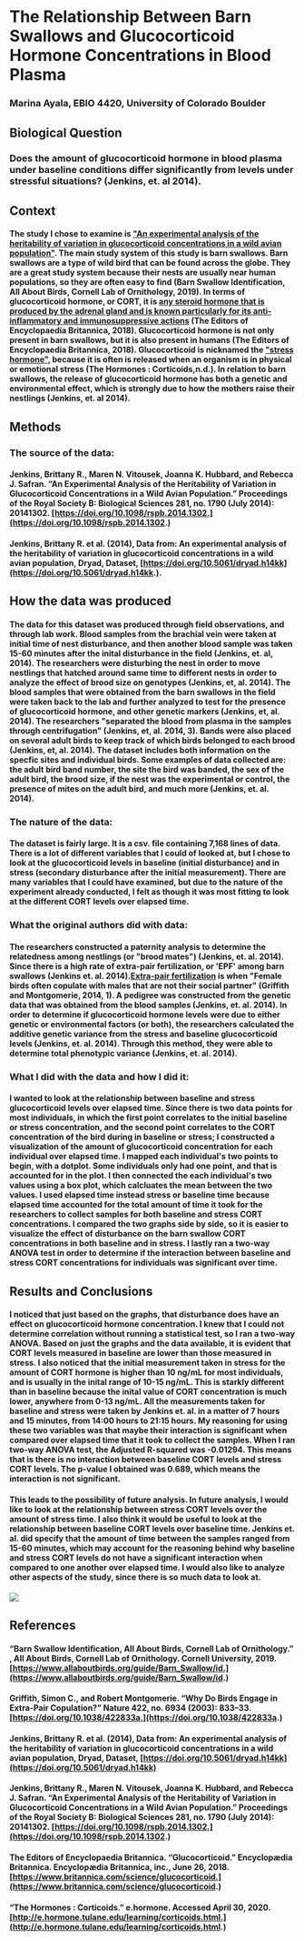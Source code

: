 # The Relationship Between Barn Swallows and Glucocorticoid Hormone Concentrations in Blood Plasma

### Marina Ayala, EBIO 4420, University of Colorado Boulder

## Biological Question
### Does the amount of glucocorticoid hormone in blood plasma under baseline conditions differ significantly from levels under stressful situations? (Jenkins, et. al 2014).

## Context
#### The study I chose to examine is ["An experimental analysis of the heritability of variation in glucocorticoid concentrations in a wild avian population"](https://royalsocietypublishing.org/doi/10.1098/rspb.2014.1302). The main study system of this study is barn swallows. Barn swallows are a type of wild bird that can be found across the globe. They are a great study system because their nests are usually near human populations, so they are often easy to find (Barn Swallow Identification, All About Birds, Cornell Lab of Ornithology, 2019). In terms of glucocorticoid hormone, or CORT, it is [any steroid hormone that is produced by the adrenal gland and is known particularly for its anti-inflammatory and immunosuppressive actions](https://www.britannica.com/science/glucocorticoid) (The Editors of Encyclopaedia Britannica, 2018). Glucocorticoid hormone is not only present in barn swallows, but it is also present in humans (The Editors of Encyclopaedia Britannica, 2018). Glucocorticoid is nicknamed the ["stress hormone"](http://e.hormone.tulane.edu/learning/corticoids.html), because it is often is released when an organism is in physical or emotional stress (The Hormones : Corticoids,n.d.). In relation to barn swallows, the release of glucocorticoid hormone has both a genetic and environmental effect, which is strongly due to how the mothers raise their nestlings (Jenkins, et. al 2014).

## Methods
### The source of the data:
#### Jenkins, Brittany R., Maren N. Vitousek, Joanna K. Hubbard, and Rebecca J. Safran. “An Experimental Analysis of the Heritability of Variation in Glucocorticoid Concentrations in a Wild Avian Population.” Proceedings of the Royal Society B: Biological Sciences 281, no. 1790 (July 2014): 20141302. [https://doi.org/10.1098/rspb.2014.1302.](https://doi.org/10.1098/rspb.2014.1302.)
#### Jenkins, Brittany R. et al. (2014), Data from: An experimental analysis of the heritability of variation in glucocorticoid concentrations in a wild avian population, Dryad, Dataset, [https://doi.org/10.5061/dryad.h14kk](https://doi.org/10.5061/dryad.h14kk.).

## How the data was produced
#### The data for this dataset was produced through field observations, and through lab work. Blood samples from the brachial vein were taken at initial time of nest disturbance, and then another blood sample was taken 15-60 minutes after the inital disturbance in the field (Jenkins, et. al, 2014). The researchers were disturbing the nest in order to move nestlings that hatched around same time to different nests in order to analyze the effect of brood size on genotypes (Jenkins, et, al. 2014). The blood samples that were obtained from the barn swallows in the field were taken back to the lab and further analyzed to test for the presence of glucocorticoid hormone, and other genetic markers (Jenkins, et, al. 2014). The researchers "separated the blood from plasma in the samples through centrifugation" (Jenkins, et, al. 2014, 3). Bands were also placed on several adult birds to keep track of which birds belonged to each brood (Jenkins, et, al. 2014). The dataset includes both information on the specfic sites and individual birds. Some examples of data collected are: the adult bird band number, the site the bird was banded, the sex of the adult bird, the brood size, if the nest was the experimental or control, the presence of mites on the adult bird, and much more (Jenkins, et. al. 2014).
### The nature of the data:
#### The dataset is fairly large. It is a csv. file containing 7,168 lines of data. There is a lot of different variables that I could of looked at, but I chose to look at the glucocorticoid levels in baseline (initial disturbance) and in stress (secondary disturbance after the initial measurement). There are many variables that I could have examined, but due to the nature of the experiment already conducted, I felt as though it was most fitting to look at the different CORT levels over elapsed time.
### What the original authors did with data:
#### The researchers constructed a paternity analysis to determine the relatedness among nestlings (or "brood mates") (Jenkins, et. al. 2014). Since there is a high rate of extra-pair fertilization, or 'EPF' among barn swallows (Jenkins et. al. 2014).[Extra-pair fertilization](https://doi.org/10.1038/422833a.) is when "Female birds often copulate with males that are not their social partner" (Griffith and Montgomerie, 2014, 1). A pedigree was constructed from the genetic data that was obtained from the blood samples (Jenkins, et. al. 2014).  In order to determine if glucocorticoid hormone levels were due to either genetic or environmental factors (or both), the researchers calculated the additive genetic variance from the stress and baseline glucocorticoid levels (Jenkins, et. al. 2014). Through this method, they were able to determine total phenotypic variance (Jenkins, et. al. 2014).
### What I did with the data and how I did it:
#### I wanted to look at the relationship between baseline and stress glucocorticoid levels over elapsed time. Since there is two data points for most individuals, in which the first point correlates to the initial baseline or stress concentration, and the second point correlates to the CORT concentration of the bird during in baseline or stress; I constructed a visualization of the amount of glucocorticoid concentration for each individual over elapsed time. I mapped each individual's two points to begin, with a dotplot. Some individuals only had one point, and that is accounted for in the plot. I then connected the each individual's two values using a box plot, which calcluates the mean between the two values. I used elapsed time instead stress or baseline time because elapsed time accounted for the total amount of time it took for the researchers to collect samples for both baseline and stress CORT concentrations. I compared the two graphs side by side, so it is easier to visualize the effect of disturbance on the barn swallow CORT concentrations in both baseline and in stress. I lastly ran a two-way ANOVA test in order to determine if the interaction between baseline and stress CORT concentrations for individuals was significant over time.

## Results and Conclusions
#### I noticed that just based on the graphs, that disturbance does have an effect on glucocorticoid hormone concentration. I knew that I could not determine correlation without running a statistical test, so I ran a two-way ANOVA. Based on just the graphs and the data available, it is evident that CORT levels measured in baseline are lower than those measured in stress. I also noticed that the initial measurement taken in stress for the amount of CORT hormone is higher than 10 ng/mL for most individuals, and is usually in the inital range of 10-15 ng/mL. This is starkly different than in baseline because the inital value of CORT concentration is much lower, anywhere from 0-13 ng/mL. All the measurements taken for baseline and stress were taken by Jenkins et. al. in a matter of 7 hours and 15 minutes, from 14:00 hours to 21:15 hours. My reasoning for using these two variables was that maybe their interaction is significant when compared over elapsed time that it took to collect the samples. When I ran two-way ANOVA test, the Adjusted R-squared was -0.01294. This means that is there is no interaction between baseline CORT levels and stress CORT levels. The p-value I obtained was 0.689, which means the interaction is not significant.
#### This leads to the possibility of future analysis. In future analysis, I would like to look at the relationship between stress CORT levels over the amount of stress time. I also think it would be useful to look at the relationship between baseline CORT levels over baseline time. Jenkins et. al. did specify that the amount of time between the samples ranged from 15-60 minutes, which may account for the reasoning behind why baseline and stress CORT levels do not have a significant interaction when compared to one another over elapsed time. I would also like to analyze other aspects of the study, since there is so much data to look at.
<image src ="Final_Plot.png"/>


## References
#### “Barn Swallow Identification, All About Birds, Cornell Lab of Ornithology.” , All About Birds, Cornell Lab of Ornithology. Cornell University, 2019. [https://www.allaboutbirds.org/guide/Barn_Swallow/id.](https://www.allaboutbirds.org/guide/Barn_Swallow/id.)
#### Griffith, Simon C., and Robert Montgomerie. “Why Do Birds Engage in Extra-Pair Copulation?” Nature 422, no. 6934 (2003): 833–33. [https://doi.org/10.1038/422833a.](https://doi.org/10.1038/422833a.)
#### Jenkins, Brittany R. et al. (2014), Data from: An experimental analysis of the heritability of variation in glucocorticoid concentrations in a wild avian population, Dryad, Dataset, [https://doi.org/10.5061/dryad.h14kk](https://doi.org/10.5061/dryad.h14kk)
#### Jenkins, Brittany R., Maren N. Vitousek, Joanna K. Hubbard, and Rebecca J. Safran. “An Experimental Analysis of the Heritability of Variation in Glucocorticoid Concentrations in a Wild Avian Population.” Proceedings of the Royal Society B: Biological Sciences 281, no. 1790 (July 2014): 20141302. [https://doi.org/10.1098/rspb.2014.1302.](https://doi.org/10.1098/rspb.2014.1302.)
#### The Editors of Encyclopaedia Britannica. “Glucocorticoid.” Encyclopædia Britannica. Encyclopædia Britannica, inc., June 26, 2018. [https://www.britannica.com/science/glucocorticoid.](https://www.britannica.com/science/glucocorticoid.)
#### “The Hormones : Corticoids.” e.hormone. Accessed April 30, 2020. [http://e.hormone.tulane.edu/learning/corticoids.html.](http://e.hormone.tulane.edu/learning/corticoids.html.)

